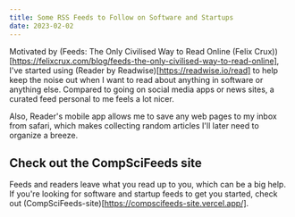 ```yaml
---
title: Some RSS Feeds to Follow on Software and Startups
date: 2023-02-02
---
```


Motivated by (Feeds: The Only Civilised Way to Read Online (Felix Crux))[https://felixcrux.com/blog/feeds-the-only-civilised-way-to-read-online], I've started using (Reader by Readwise)[https://readwise.io/read] to help keep the noise out when I want to read about anything in software or anything else. Compared to going on social media apps or news sites, a curated feed personal to me feels a lot nicer.

Also, Reader's mobile app allows me to save any web pages to my inbox from safari, which makes collecting random articles I'll later need to organize a breeze.

## Check out the CompSciFeeds site

Feeds and readers leave what you read up to you, which can be a big help. If you're looking for software and startup feeds to get you started, check out (CompSciFeeds-site)[https://compscifeeds-site.vercel.app/].